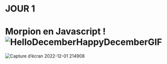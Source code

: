 # JOUR 1
# Morpion en Javascript !![HelloDecemberHappyDecemberGIF](https://user-images.githubusercontent.com/95379201/205156859-0eaa1295-4954-4270-aa16-6c8f523a3f99.gif)

![Capture d’écran 2022-12-01 214908](https://user-images.githubusercontent.com/95379201/205156678-b282e7e3-d25b-4581-842a-ccfe2e961baa.png)
